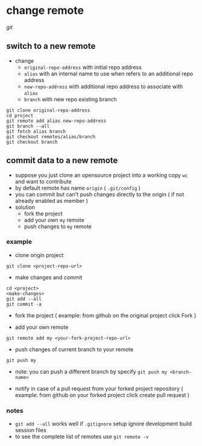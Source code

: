 # change remote

*git*

## switch to a new remote

- change
  - `original-repo-address` with initial repo address
  - `alias` with an internal name to use when refers to an additional repo address
  - `new-repo-address` with additional repo address to associate with `alias`
  - `branch` with new repo existing branch

```
git clone original-repo-address
cd project
git remote add alias new-repo-address
git branch --all
git fetch alias branch
git checkout remotes/alias/branch
git checkout branch
```

## commit data to a new remote

- suppose you just clone an opensource project into a working copy `wc` and want to contribute
- by default remote has name `origin` ( `.git/config` )
- you can commit but can't push changes directly to the origin ( if not already enabled as member )
- solution
  - fork the project
  - add your own `my` remote
  - push changes to `my` remote

### example

- clone origin project
```
git clone <project-repo-url>
```

- make changes and commit
```
cd <project>
<make-changes>
git add --all
git commit -a
```

- fork the project ( example: from github on the original project click Fork )

- add your own remote

```
git remote add my <your-fork-project-repo-url>
```

- push changes of current branch to your remote

```
git push my
```

- note: you can push a different branch by specify `git push my <branch-name>`

- notify in case of a pull request from your forked project repository ( example: from github on your forked project click create pull request )

### notes

- `git add --all` works well if `.gitignore` setup ignore development build session files
- to see the complete list of remotes use `git remote -v`
